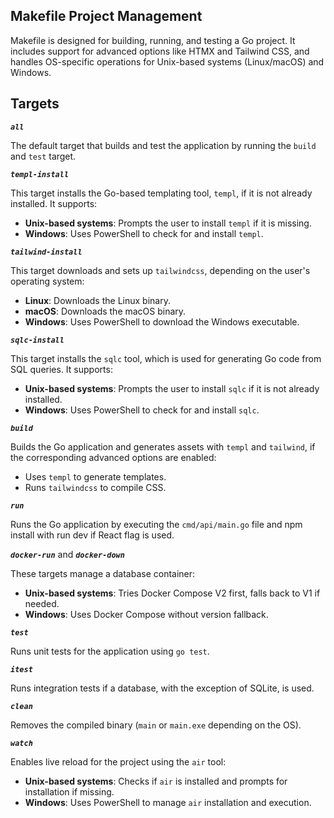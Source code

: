 ## Makefile Project Management

Makefile is designed for building, running, and testing a Go project. It includes support for advanced options like HTMX and Tailwind CSS, and handles OS-specific operations for Unix-based systems (Linux/macOS) and Windows.

## Targets

***`all`***

The default target that builds and test the application by running the `build` and `test` target.


***`templ-install`***

This target installs the Go-based templating tool, `templ`, if it is not already installed. It supports:

- **Unix-based systems**: Prompts the user to install `templ` if it is missing.
- **Windows**: Uses PowerShell to check for and install `templ`.

***`tailwind-install`***

This target downloads and sets up `tailwindcss`, depending on the user's operating system:

- **Linux**: Downloads the Linux binary.
- **macOS**: Downloads the macOS binary.
- **Windows**: Uses PowerShell to download the Windows executable.

***`sqlc-install`***

This target installs the `sqlc` tool, which is used for generating Go code from SQL queries. It supports:

- **Unix-based systems**: Prompts the user to install `sqlc` if it is not already installed.
- **Windows**: Uses PowerShell to check for and install `sqlc`.


***`build`***

Builds the Go application and generates assets with `templ` and `tailwind`, if the corresponding advanced options are enabled:

- Uses `templ` to generate templates.
- Runs `tailwindcss` to compile CSS.

***`run`***

Runs the Go application by executing the `cmd/api/main.go` file and npm install with run dev if React flag is used.

***`docker-run`*** and ***`docker-down`***

These targets manage a database container:

- **Unix-based systems**: Tries Docker Compose V2 first, falls back to V1 if needed.
- **Windows**: Uses Docker Compose without version fallback.

***`test`***

Runs unit tests for the application using `go test`.

***`itest`***

Runs integration tests if a database, with the exception of SQLite, is used.

***`clean`***

Removes the compiled binary (`main` or `main.exe` depending on the OS).

***`watch`***

Enables live reload for the project using the `air` tool:

- **Unix-based systems**: Checks if `air` is installed and prompts for installation if missing.
- **Windows**: Uses PowerShell to manage `air` installation and execution.

